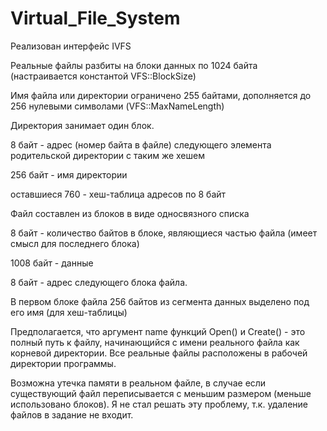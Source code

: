 # Virtual_File_System
Реализован интерфейс IVFS

Реальные файлы разбиты на блоки данных по 1024 байта (настраивается константой VFS::BlockSize)

Имя файла или директории ограничено 255 байтами, дополняется до 256 нулевыми символами (VFS::MaxNameLength)

Директория занимает один блок. 

  8 байт - адрес (номер байта в файле) следующего элемента родительской директории с таким же хешем
  
  256 байт - имя директории
  
  оставшиеся 760 - хеш-таблица адресов по 8 байт
  
 Файл составлен из блоков в виде односвязного списка
 
  8 байт - количество байтов в блоке, являющиеся частью файла (имеет смысл для последнего блока)
	
  1008 байт - данные
	
  8 байт - адрес следующего блока файла.
	
В первом блоке файла 256 байтов из сегмента данных выделено под его имя (для хеш-таблицы)

Предполагается, что аргумент name функций Open() и Create() - это полный путь к файлу, начинающийся с имени реального файла как корневой директории.
Все реальные файлы расположены в рабочей директории программы.

Возможна утечка памяти в реальном файле, в случае если существующий файл переписывается с меньшим размером (меньше использовано блоков). Я не стал решать эту проблему, т.к. удаление файлов в задание не входит.
